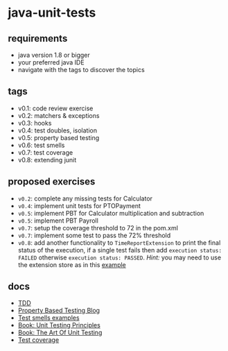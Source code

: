 # java-unit-tests

## requirements

- java version 1.8 or bigger
- your preferred java IDE
- navigate with the tags to discover the topics

## tags

- v0.1: code review exercise
- v0.2: matchers & exceptions
- v0.3: hooks
- v0.4: test doubles, isolation
- v0.5: property based testing
- v0.6: test smells
- v0.7: test coverage
- v0.8: extending junit

## proposed exercises

- `v0.2`: complete any missing tests for Calculator
- `v0.4`: implement unit tests for PTOPayment
- `v0.5`: implement PBT for Calculator multiplication and subtraction
- `v0.5`: implement PBT Payroll
- `v0.7`: setup the coverage threshold to 72 in the pom.xml
- `v0.7`: implement some test to pass the 72% threshold
- `v0.8`: add another functionality to `TimeReportExtension` to print the final status of the execution, if a single test fails then add  `execution status: FAILED` otherwise `execution status: PASSED`. *Hint:* you may need to use the extension store as in this [example](https://junit.org/junit5/docs/current/user-guide/#extensions-lifecycle-callbacks-before-after-execution)

## docs

- [TDD](https://martinfowler.com/bliki/TestDrivenDevelopment.html)
- [Property Based Testing Blog](https://blog.johanneslink.net/2018/03/26/from-examples-to-properties/)
- [Test smells examples](https://testsmells.github.io/pages/testsmellexamples.html)
- [Book: Unit Testing Principles](https://www.amazon.com/-/es/Vladimir-Khorikov/dp/1617296279)
- [Book: The Art Of Unit Testing](https://www.amazon.com/-/es/Roy-Osherove/dp/1617290890)
- [Test coverage](https://martinfowler.com/bliki/TestCoverage.html)
